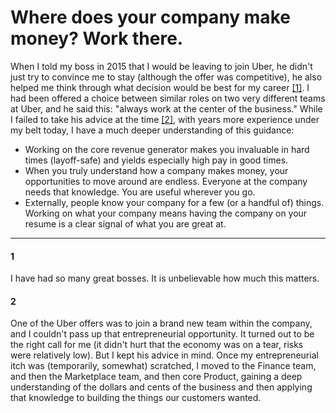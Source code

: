 # Where does your company make money? Work there.

When I told my boss in 2015 that I would be leaving to join Uber, he didn't just try to convince me to stay (although the offer was competitive), he also helped me think through what decision would be best for my career [[1]](#1). I had been offered a choice between similar roles on two very different teams at Uber, and he said this: "always work at the center of the business." While I failed to take his advice at the time [[2]](#2), with years more experience under my belt today, I have a much deeper understanding of this guidance:
- Working on the core revenue generator makes you invaluable in hard times (layoff-safe) and yields especially high pay in good times.
- When you truly understand how a company makes money, your opportunities to move around are endless. Everyone at the company needs that knowledge. You are useful wherever you go.
- Externally, people know your company for a few (or a handful of) things. Working on what your company means  having the company on your resume is a clear signal of what you are great at. 

---

#### 1 
I have had so many great bosses. It is unbelievable how much this matters. 

#### 2
One of the Uber offers was to join a brand new team within the company, and I couldn't pass up that entrepreneurial opportunity. It turned out to be the right call for me (it didn't hurt that the economy was on a tear, risks were relatively low). But I kept his advice in mind. Once my entrepreneurial itch was (temporarily, somewhat) scratched, I moved to the Finance team, and then the Marketplace team, and then core Product, gaining a deep understanding of the dollars and cents of the business and then applying that knowledge to building the things our customers wanted.
